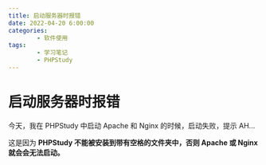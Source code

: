 ```yaml
---
title: 启动服务器时报错
date: 2022-04-20 6:00:00
categories:
        - 软件使用
tags:
        - 学习笔记
        - PHPStudy
---
```


# 启动服务器时报错

今天，我在 PHPStudy 中启动 Apache 和 Nginx 的时候，启动失败，提示 AH...

这是因为 **PHPStudy 不能被安装到带有空格的文件夹中，否则 Apache 或 Nginx 就会会无法启动。**
